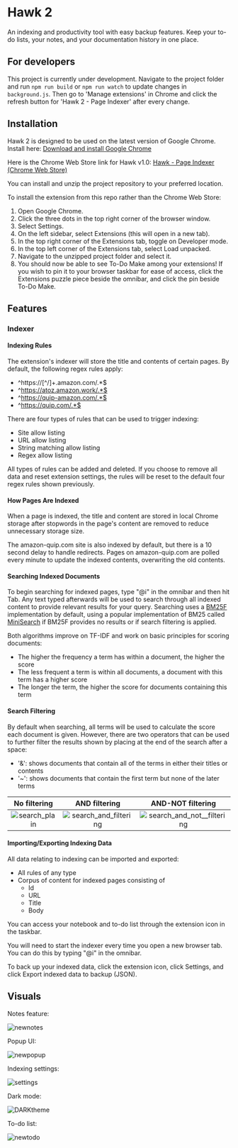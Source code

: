 # Hawk 2

An indexing and productivity tool with easy backup features. Keep your to-do lists, your notes, and your documentation history in one place.

## For developers
This project is currently under development. Navigate to the project folder and run `npm run build` or `npm run watch` to update changes in `background.js`. Then go to 'Manage extensions' in Chrome and click the refresh button for 'Hawk 2 - Page Indexer' after every change.

## Installation

Hawk 2 is designed to be used on the latest version of Google Chrome. Install here: <a href="https://support.google.com/chrome/answer/95346?hl=en-GB&co=GENIE.Platform%3DDesktop#zippy=">Download and install Google Chrome</a>

Here is the Chrome Web Store link for Hawk v1.0: <a href="https://chromewebstore.google.com/detail/hawk-page-indexer/dmkfnkkgnjehlppknbpjhgbfeknmafde">Hawk - Page Indexer (Chrome Web Store)</a>

You can install and unzip the project repository to your preferred location.

To install the extension from this repo rather than the Chrome Web Store:

1. Open Google Chrome.
2. Click the three dots in the top right corner of the browser window.
3. Select Settings.
4. On the left sidebar, select Extensions (this will open in a new tab).
5. In the top right corner of the Extensions tab, toggle on Developer mode.
6. In the top left corner of the Extensions tab, select Load unpacked.
7. Navigate to the unzipped project folder and select it.
8. You should now be able to see To-Do Make among your extensions! If you wish to pin it to your browser taskbar for ease of access, click the Extensions puzzle piece beside the omnibar, and click the pin beside To-Do Make.

## Features

### Indexer

#### Indexing Rules

The extension's indexer will store the title and contents of certain pages. By default, the following regex rules apply:

- ^https://[^/]+.amazon.com/.\*$
- ^https://atoz.amazon.work/.*$
- ^https://quip-amazon.com/.*$
- ^https://quip.com/.*$

There are four types of rules that can be used to trigger indexing:

- Site allow listing
- URL allow listing
- String matching allow listing
- Regex allow listing

All types of rules can be added and deleted. If you choose to remove all data and reset extension settings, the rules will be reset to the default four regex rules shown previously.

#### How Pages Are Indexed

When a page is indexed, the title and content are stored in local Chrome storage after stopwords in the page's content are removed to reduce unnecessary storage size.

The amazon-quip.com site is also indexed by default, but there is a 10 second delay to handle redirects. Pages on amazon-quip.com are polled every minute to update the indexed contents, overwriting the old contents.

#### Searching Indexed Documents

To begin searching for indexed pages, type "@i" in the omnibar and then hit Tab. Any text typed afterwards will be used to search through all indexed content to provide relevant results for your query. Searching uses a [BM25F](https://github.com/winkjs/wink-bm25-text-search) implementation by default, using a popular implementation of BM25 called [MiniSearch](https://github.com/lucaong/minisearch/blob/master/DESIGN_DOCUMENT.md) if BM25F provides no results or if search filtering is applied.

Both algorithms improve on TF-IDF and work on basic principles for scoring documents:

- The higher the frequency a term has within a document, the higher the score
- The less frequent a term is within all documents, a document with this term has a higher score
- The longer the term, the higher the score for documents containing this term

#### Search Filtering

By default when searching, all terms will be used to calculate the score each document is given. However, there are two operators that can be used to further filter the results shown by placing at the end of the search after a space:

- '&': shows documents that contain all of the terms in either their titles or contents
- '~': shows documents that contain the first term but none of the later terms

|                   No filtering                    |                           AND filtering                           |                             AND-NOT filtering                              |
| :-----------------------------------------------: | :---------------------------------------------------------------: | :------------------------------------------------------------------------: |
| ![search_plain](uploads/indexer/search_plain.png) | ![search_and_filtering](uploads/indexer/search_and_filtering.png) | ![search_and_not__filtering](uploads/indexer/search_and_not_filtering.png) |

#### Importing/Exporting Indexing Data

All data relating to indexing can be imported and exported:

- All rules of any type
- Corpus of content for indexed pages consisting of
  - Id
  - URL
  - Title
  - Body

You can access your notebook and to-do list through the extension icon in the taskbar.

You will need to start the indexer every time you open a new browser tab. You can do this by typing "@i" in the omnibar.

To back up your indexed data, click the extension icon, click Settings, and click Export indexed data to backup (JSON).

## Visuals

Notes feature:

![newnotes](/uploads/dd5a8974175f2976b4764f34b84cdbf5/newnotes.png)

Popup UI:

![newpopup](/uploads/2ba01b6468662b2c5faf156c58f46151/newpopup.png)

Indexing settings:

![settings](/uploads/bc8a56ffadcab641115b1fd03562b94a/settings.png)

Dark mode:

![DARKtheme](/uploads/3bbcf4f743ebe232a3c4b5125c27fea6/DARKtheme.png)

To-do list:

![newtodo](/uploads/ec72de6569814829d49363aa5840a2bd/newtodo.png)
